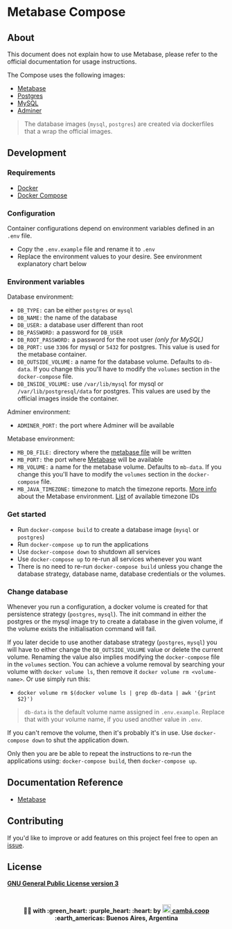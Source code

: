 # Metabase Compose

## About

This document does not explain how to use Metabase, please refer to the official documentation for usage instructions.

The Compose uses the following images:

+ [Metabase](https://hub.docker.com/r/metabase/metabase)
+ [Postgres](https://hub.docker.com/_/postgres)
+ [MySQL](https://hub.docker.com/_/mysql)
+ [Adminer](https://hub.docker.com/_/adminer)

> The database images (`mysql`, `postgres`) are created via dockerfiles that a wrap the official images.

## Development

### Requirements

+ [Docker](https://docs.docker.com/)
+ [Docker Compose](https://docs.docker.com/compose/#compose-documentation)


### Configuration

Container configurations depend on environment variables defined in an `.env` file.

+ Copy the `.env.example` file and rename it to `.env`
+ Replace the environment values to your desire. See environment explanatory chart below

### Environment variables

Database environment:

+ `DB_TYPE:` can be either `postgres` or `mysql`
+ `DB_NAME:` the name of the database
+ `DB_USER:` a database user different than root
+ `DB_PASSWORD:` a password for `DB_USER`
+ `DB_ROOT_PASSWORD:` a password for the root user *(only for MySQL)*
+ `DB_PORT:` use `3306` for mysql or `5432` for postgres. This value is used for the metabase container.
+ `DB_OUTSIDE_VOLUME:` a name for the database volume. Defaults to `db-data`. If you change this you'll have to modify the `volumes` section in the `docker-compose` file.
+ `DB_INSIDE_VOLUME:` use `/var/lib/mysql` for mysql or `/var/lib/postgresql/data` for postgres. This values are used by the official images inside the container.

Adminer environment:

+ `ADMINER_PORT:` the port where Adminer will be available

Metabase environment:

+ `MB_DB_FILE:` directory where the [metabase file](https://www.metabase.com/docs/latest/operations-guide/running-metabase-on-docker.html#mounting-a-mapped-file-storage-volume) will be written
+ `MB_PORT:` the port where [Metabase](https://www.metabase.com/docs/) will be available
+ `MB_VOLUME:` a name for the metabase volume. Defaults to `mb-data`. If you change this you'll have to modify the `volumes` section in the `docker-compose` file.
+ `MB_JAVA_TIMEZONE:` timezone to match the timezone reports. [More info](https://www.metabase.com/docs/latest/operations-guide/running-metabase-on-docker.html#setting-the-java-timezone) about the Metabase environment. [List](https://garygregory.wordpress.com/2013/06/18/what-are-the-java-timezone-ids/) of available timezone IDs

### Get started

+ Run `docker-compose build` to create a database image (`mysql` or `postgres`)
+ Run `docker-compose up` to run the applications
+ Use `docker-compose down` to shutdown all services
+ Use `docker-compose up` to re-run all services whenever you want
+ There is no need to re-run `docker-compose build` unless you change the database strategy, database name, database credentials or the volumes.

### Change database

Whenever you run a configuration, a docker volume is created for that persistence strategy (`postgres`, `mysql`). The init command in either the postgres or the mysql image try to create a database in the given volume, if the volume exists the initialisation command will fail.

If you later decide to use another database strategy (`postgres`, `mysql`) you will have to either change the `DB_OUTSIDE_VOLUME` value or delete the current volume. Renaming the value also implies modifying the `docker-compose` file in the `volumes` section. You can achieve a volume removal by searching your volume with `docker volume ls`, then remove it `docker volume rm <volume-name>`. Or use simply run this:

+ `docker volume rm $(docker volume ls | grep db-data | awk '{print $2}')`

> `db-data` is the default volume name assigned in `.env.example`. Replace that with your volume name, if you used another value in `.env`.
>

If you can't remove the volume, then it's probably it's in use. Use `docker-compose down` to shut the application down.

Only then you are be able to repeat the instructions to re-run the applications using: `docker-compose build`, then `docker-compose up`.

## Documentation Reference

+ [Metabase](https://www.metabase.com/docs/latest/operations-guide/configuring-application-database.html)

## Contributing

If you'd like to improve or add features on this project feel free to open an [issue](https://github.com/Cambalab/metabase-compose/issues/new).


## License

[**GNU General Public License version 3**](https://opensource.org/licenses/GPL-3.0)

# <Divider>

<p align="center">
  <strong>👩‍💻 with :green_heart: :purple_heart: :heart: by <a href="https://camba.coop" target="_blank" rel="noopener noreferrer"><img width="20" src="http://camba.coop/assets/signature/no_text_logo.png" /> cambá.coop</a> :earth_americas: Buenos Aires, Argentina
  </strong>
</p>
